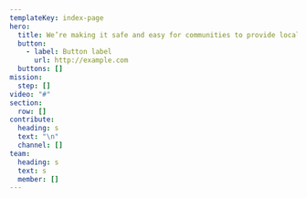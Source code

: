 ```yaml
---
templateKey: index-page
hero:
  title: We’re making it safe and easy for communities to provide local aid.
  button:
    - label: Button label
      url: http://example.com
  buttons: []
mission:
  step: []
video: "#"
section:
  row: []
contribute:
  heading: s
  text: "\n"
  channel: []
team:
  heading: s
  text: s
  member: []
---
```

